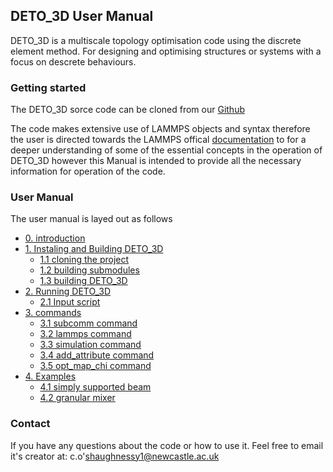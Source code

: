 ## DETO_3D User Manual

DETO_3D is a multiscale topology optimisation code using the discrete element method. For designing and optimising structures or systems with a focus on descrete behaviours.

### Getting started

The DETO_3D sorce code can be cloned from our [Github](https://github.com/Connor-OS/DETO/tree/master/DETO_3D)

The code makes extensive use of LAMMPS objects and syntax therefore the user is directed towards the LAMMPS offical [documentation](https://docs.lammps.org/Manual.html#) to for a deeper understanding of some of the essential concepts in the operation of DETO_3D however this Manual is intended to provide all the necessary information for operation of the code.

### User Manual

The user manual is layed out as follows

- [0. introduction](0_introduction.md)
- [1. Instaling and Building DETO_3D](1_index.md)
  - [1.1 cloning the project](1_instaling/1.1_cloning.md)
  - [1.2 building submodules](1_instaling/1.2_submodules.md)
  - [1.3 building DETO_3D](1_instaling/1.3_building.md)
- [2. Running DETO_3D](2_instaling/2_index.md)
  - [2.1 Input script](2_instaling/2.1_input.md)
- [3. commands](3_instaling/3_index.md)
  - [3.1 subcomm command](3_instaling/3.1_subcomm.md)
  - [3.2 lammps command](3_instaling/3.2_lammps.md)
  - [3.3 simulation command](3_instaling/3.3_simulation.md)
  - [3.4 add_attribute command](3_instaling/3.4_add_attribute.md)
  - [3.5 opt_map_chi command](3_instaling/3.5_opt_map_chi.md)
- [4. Examples](4_instaling/4_index.md)
  - [4.1 simply supported beam](4_instaling/4.1_simply_supported.md)
  - [4.2 granular mixer](4_instaling/4.2_granular.md)

### Contact

If you have any questions about the code or how to use it. Feel free to email it's creator at: c.o'shaughnessy1@newcastle.ac.uk
